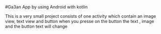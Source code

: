 #Ga3an App by using Android with kotlin

This is a very small project consists of one activity which contain an image view, text view and button when you presse on the button the text , image and the button text will change
